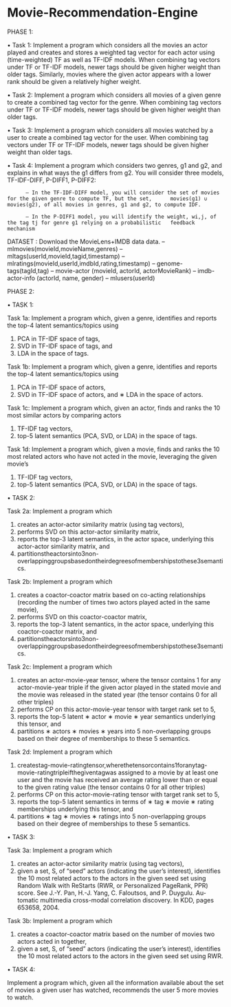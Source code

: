 # Movie-Recommendation-Engine

PHASE 1:

• Task 1: Implement a program which considers all the movies an actor played and creates and stores a weighted tag vector for           each actor using (time-weighted) TF as well as TF-IDF models. When combining tag vectors under TF or TF-IDF models,           newer tags should be given higher weight than older tags. Similarly, movies where the given actor appears with a               lower rank should be given a relatively higher weight.

• Task 2: Implement a program which considers all movies of a given genre to create a combined tag vector for the genre. When           combining tag vectors under TF or TF-IDF models, newer tags should be given higher weight than older tags.

• Task 3: Implement a program which considers all movies watched by a user to create a combined tag vector for the user. When           combining tag vectors under TF or TF-IDF models, newer tags should be given higher weight than older tags.

• Task 4: Implement a program which considers two genres, g1 and g2, and explains in what ways the g1 differs from g2. You               will consider three models, TF-IDF-DIFF, P-DIFF1, P-DIFF2:
          
          – In the TF-IDF-DIFF model, you will consider the set of movies for the given genre to compute TF, but the set,      movies(g1) ∪ movies(g2), of all movies in genres, g1 and g2, to compute IDF.

          – In the P-DIFF1 model, you will identify the weight, wi,j, of the tag tj for genre g1 relying on a probabilistic   feedback mechanism 
        
DATASET : Download the MovieLens+IMDB data data.
          – mlmovies(movieId,movieName,genres)
          – mltags(userId,movieId,tagid,timestamp)
          – mlratings(movieId,userId,imdbId,rating,timestamp) – genome-tags(tagId,tag)
          – movie-actor (movieId, actorId, actorMovieRank)
          – imdb-actor-info (actorId, name, gender)
          – mlusers(userId)

PHASE 2:

• TASK 1:

Task 1a: Implement a program which, given a genre, identifies and reports the top-4 latent semantics/topics using 
1. PCA in TF-IDF space of tags,
2. SVD in TF-IDF space of tags, and
3. LDA in the space of tags.
                   
Task 1b: Implement a program which, given a genre, identifies and reports the top-4 latent semantics/topics using 
1. PCA in TF-IDF space of actors,
2. SVD in TF-IDF space of actors, and ∗ LDA in the space of actors.
                    
Task 1c: Implement a program which, given an actor, finds and ranks the 10 most similar actors by comparing actors 
1. TF-IDF tag vectors,
2. top-5 latent semantics (PCA, SVD, or LDA) in the space of tags.
                  
Task 1d: Implement a program which, given a movie, finds and ranks the 10 most related actors who have not acted in the movie, leveraging the given movie’s 
1. TF-IDF tag vectors,
2. top-5 latent semantics (PCA, SVD, or LDA) in the space of tags.


• TASK 2:

Task 2a: Implement a program which 
1. creates an actor-actor similarity matrix (using tag vectors),
2. performs SVD on this actor-actor similarity matrix,
3. reports the top-3 latent semantics, in the actor space, underlying this actor-actor similarity matrix, and
4. partitionstheactorsinto3non-overlappinggroupsbasedontheirdegreesofmembershipstothese3semantics.

Task 2b: Implement a program which 
1. creates a coactor-coactor matrix based on co-acting relationships (recording the number of times two actors played acted in the same movie),
2. performs SVD on this coactor-coactor matrix,
3. reports the top-3 latent semantics, in the actor space, underlying this coactor-coactor matrix, and
4. partitionstheactorsinto3non-overlappinggroupsbasedontheirdegreesofmembershipstothese3semantics.

Task 2c: Implement a program which
1. creates an actor-movie-year tensor, where the tensor contains 1 for any actor-movie-year triple if the given actor played in the stated movie and the movie was released in the stated year (the tensor contains 0 for all other triples)
2. performs CP on this actor-movie-year tensor with target rank set to 5,
3. reports the top-5 latent
∗ actor ∗ movie ∗ year
semantics underlying this tensor, and
4. partitions
∗ actors ∗ movies ∗ years
into 5 non-overlapping groups based on their degree of memberships to these 5 semantics.

Task 2d: Implement a program which 
1. createstag-movie-ratingtensor,wherethetensorcontains1foranytag-movie-ratingtripleifthegiventagwas assigned to a movie by at least one user and the movie has received an average rating lower than or equal to the given rating value (the tensor contains 0 for all other triples)
2. performs CP on this actor-movie-rating tensor with target rank set to 5,
3. reports the top-5 latent semantics in terms of
∗ tag
∗ movie ∗ rating
memberships underlying this tensor, and
4. partitions
∗ tag
∗ movies ∗ ratings
into 5 non-overlapping groups based on their degree of memberships to these 5 semantics.


• TASK 3:

Task 3a: Implement a program which
1. creates an actor-actor similarity matrix (using tag vectors),
2. given a set, S, of “seed” actors (indicating the user’s interest), identifies the 10 most related actors to the actors
in the given seed set using Random Walk with ReStarts (RWR, or Personalized PageRank, PPR) score. See
J.-Y. Pan, H.-J. Yang, C. Faloutsos, and P. Duygulu. Au- tomatic multimedia cross-modal correlation discovery. In KDD, pages 653658, 2004.

Task 3b: Implement a program which
1. creates a coactor-coactor matrix based on the number of movies two actors acted in together,
2. given a set, S, of “seed” actors (indicating the user’s interest), identifies the 10 most related actors to the actors
in the given seed set using RWR.


• TASK 4: 

Implement a program which, given all the information available about the set of movies a given user has watched, recommends the user 5 more movies to watch.

